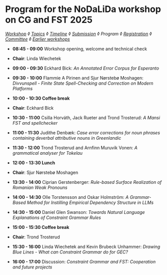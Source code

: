 # Program for the NoDaLiDa workshop on CG and FST 2025

_[Workshop](index.md) ◊ [Topics](topics.md) ◊ [Timeline](dates.md) ◊ [Submission](submission.md) ◊ Program ◊ [Registration](registration.md) ◊ [Committee](programcommittee.md) ◊ [Earlier workshops](../cgworkshoplist.md)_

- **08:45 - 09:00**
  Workshop opening, welcome and technical check
  
- **Chair**: Linda Wiechetek  

- **09:00 - 09:30**
  Eckhard Bick: _An Annotated Error Corpus for Esperanto_

- **09:30 - 10:00**
  Flammie A Pirinen and Sjur Nørstebø Moshagen: _Divvunspell - Finite State Spell-Checking and Correction on Modern Platforms_

- **10:00 - 10:30 Coffee break**

- **Chair**: Eckhard Bick  

- **10:30 - 11:00**
  Csilla Horváth, Jack Rueter and Trond Trosterud: _A Mansi FST and spellchecker_

- **11:00 - 11:30**
  Judithe Denbæk: _Case error corrections for noun phrases containing deverbal attributive nouns in Greenlandic_

- **11:30 - 12:00**
  Trond Trosterud and Arnfinn Muruvik Vonen: _A grammatical analyser for Tokelau_

- **12:00 - 13:30 Lunch**

- **Chair**: Sjur Nørstebø Moshagen  

- **13:30 - 14:00** Ciprian Gerstenberger: _Rule-based Surface Realization of Romanian Weak Pronouns_

- **14:00 - 14:30** Olle Torstensson and Oskar Holmström: _A Grammar-Based Method for Instilling Empirical Dependency Structure in LLMs_

- **14:30 - 15:00**
  Daniel Glen Swanson: _Towards Natural Language Explanations of Constraint Grammar Rules_

- **15:00 - 15:30 Coffee break**

- **Chair**: Trond Trosterud  

- **15:30 - 16:00**
  Linda Wiechetek and Kevin Brubeck Unhammer: _Drawing Blue Lines - What can Constraint Grammar do for GEC?_

- **16:00 - 17:00**
  Discussion: _Constraint Grammar and FST: Cooperation and future projects_
